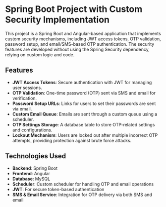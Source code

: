 # Spring Boot Project with Custom Security Implementation

This project is a Spring Boot and Angular-based application that implements custom security mechanisms, including JWT access tokens, OTP validation, password setup, and email/SMS-based OTP authentication. The security features are developed without using the Spring Security dependency, relying on custom logic and code.

## Features
- **JWT Access Tokens**: Secure authentication with JWT for managing user sessions.
- **OTP Validation**: One-time password (OTP) sent via SMS and email for verification.
- **Password Setup URLs**: Links for users to set their passwords are sent via email.
- **Custom Email Queue**: Emails are sent through a custom queue using a scheduler.
- **OTP Settings Storage**: A database table to store OTP-related settings and configurations.
- **Lockout Mechanism**: Users are locked out after multiple incorrect OTP attempts, providing protection against brute force attacks.

## Technologies Used
- **Backend**: Spring Boot
- **Frontend**: Angular
- **Database**: MySQL
- **Scheduler**: Custom scheduler for handling OTP and email operations
- **JWT**: For secure token-based authentication
- **SMS & Email Service**: Integration for OTP delivery via both SMS and email



